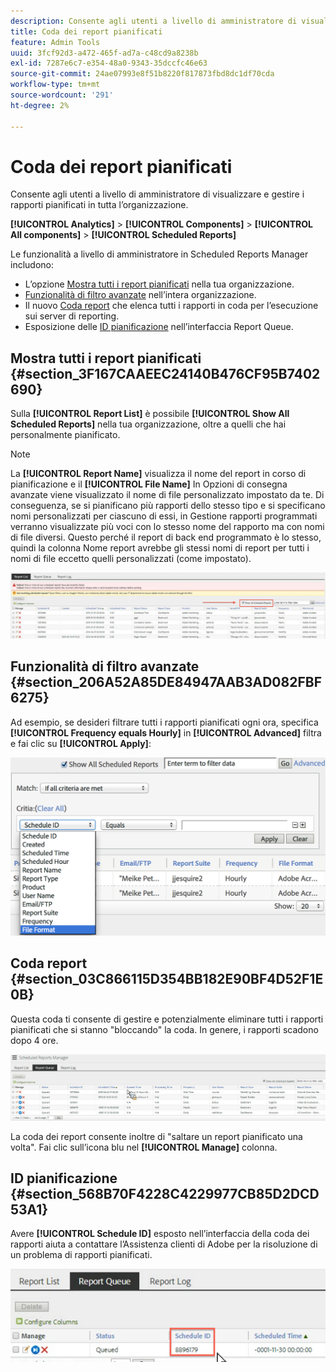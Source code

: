 ```yaml
---
description: Consente agli utenti a livello di amministratore di visualizzare e gestire i rapporti pianificati in tutta l’organizzazione.
title: Coda dei report pianificati
feature: Admin Tools
uuid: 3fcf92d3-a472-465f-ad7a-c48cd9a8238b
exl-id: 7287e6c7-e354-48a0-9343-35dccfc46e63
source-git-commit: 24ae07993e8f51b8220f817873fbd8dc1df70cda
workflow-type: tm+mt
source-wordcount: '291'
ht-degree: 2%

---
```


# Coda dei report pianificati

Consente agli utenti a livello di amministratore di visualizzare e gestire i rapporti pianificati in tutta l’organizzazione.

**[!UICONTROL Analytics]** > **[!UICONTROL Components]** > **[!UICONTROL All components]** > **[!UICONTROL Scheduled Reports]**

Le funzionalità a livello di amministratore in Scheduled Reports Manager includono:

* L’opzione [Mostra tutti i report pianificati](/help/components/scheduled-reports-admin.md#section_3F167CAAEEC24140B476CF95B7402690) nella tua organizzazione.
* [Funzionalità di filtro avanzate](/help/components/scheduled-reports-admin.md#section_206A52A85DE84947AAB3AD082FBF6275) nell’intera organizzazione.
* Il nuovo [Coda report](/help/components/scheduled-reports-admin.md#section_03C866115D354BB182E90BF4D52F1E0B) che elenca tutti i rapporti in coda per l’esecuzione sui server di reporting.
* Esposizione delle [ID pianificazione](/help/components/scheduled-reports-admin.md#section_568B70F4228C4229977CB85D2DCD53A1) nell’interfaccia Report Queue.

## Mostra tutti i report pianificati {#section_3F167CAAEEC24140B476CF95B7402690}

Sulla **[!UICONTROL Report List]** è possibile **[!UICONTROL Show All Scheduled Reports]** nella tua organizzazione, oltre a quelli che hai personalmente pianificato.

>[!NOTE]
>
>La **[!UICONTROL Report Name]** visualizza il nome del report in corso di pianificazione e il **[!UICONTROL File Name]** In Opzioni di consegna avanzate viene visualizzato il nome di file personalizzato impostato da te. Di conseguenza, se si pianificano più rapporti dello stesso tipo e si specificano nomi personalizzati per ciascuno di essi, in Gestione rapporti programmati verranno visualizzate più voci con lo stesso nome del rapporto ma con nomi di file diversi. Questo perché il report di back end programmato è lo stesso, quindi la colonna Nome report avrebbe gli stessi nomi di report per tutti i nomi di file eccetto quelli personalizzati (come impostato).

![](assets/show_all_scheduled_reports.png)

## Funzionalità di filtro avanzate {#section_206A52A85DE84947AAB3AD082FBF6275}

Ad esempio, se desideri filtrare tutti i rapporti pianificati ogni ora, specifica **[!UICONTROL Frequency equals Hourly]** in **[!UICONTROL Advanced]** filtra e fai clic su **[!UICONTROL Apply]**:

![](assets/advanced_filtering_schedl_reports.png)

## Coda report {#section_03C866115D354BB182E90BF4D52F1E0B}

Questa coda ti consente di gestire e potenzialmente eliminare tutti i rapporti pianificati che si stanno &quot;bloccando&quot; la coda. In genere, i rapporti scadono dopo 4 ore.

![](assets/scheduled_reports_2.png)

La coda dei report consente inoltre di &quot;saltare un report pianificato una volta&quot;. Fai clic sull’icona blu nel **[!UICONTROL Manage]** colonna.

## ID pianificazione {#section_568B70F4228C4229977CB85D2DCD53A1}

Avere **[!UICONTROL Schedule ID]** esposto nell’interfaccia della coda dei rapporti aiuta a contattare l’Assistenza clienti di Adobe per la risoluzione di un problema di rapporti pianificati.

![](assets/schedule_id.png)

